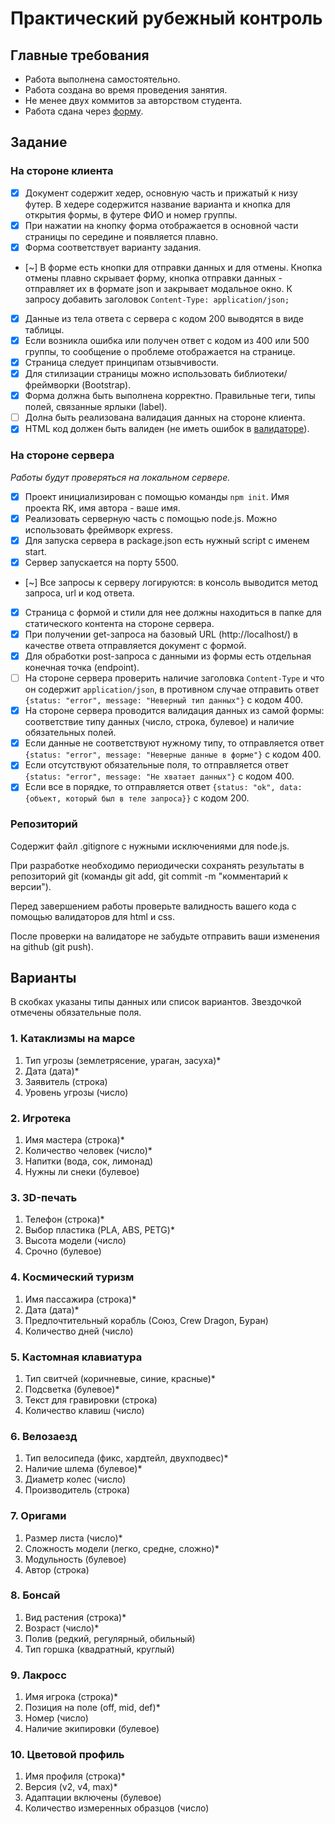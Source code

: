 # Практический рубежный контроль

## Главные требования

- Работа выполнена самостоятельно.
- Работа создана во время проведения занятия.
- Не менее двух коммитов за авторством студента.
- Работа сдана через [форму](https://forms.gle/FiyjwExQNrmaF1BZ6).

## Задание

### На стороне клиента

- [X] Документ содержит хедер, основную часть и прижатый к низу футер. В хедере содержится название варианта и кнопка для открытия формы, в футере ФИО и номер группы.
- [X] При нажатии на кнопку форма отображается в основной части страницы по середине и появляется плавно.
- [X] Форма соответствует варианту задания.
- [~] В форме есть кнопки для отправки данных и для отмены. Кнопка отмены плавно скрывает форму, кнопка отправки данных - отправляет их в формате json и закрывает модальное окно. К запросу добавить заголовок `Content-Type: application/json;`
- [X] Данные из тела ответа с сервера с кодом 200 выводятся в виде таблицы.
- [X] Если возникла ошибка или получен ответ с кодом из 400 или 500 группы, то сообщение о проблеме отображается на странице.
- [X] Страница следует принципам отзывчивости.
- [X] Для стилизации страницы можно использовать библиотеки/фреймворки (Bootstrap).
- [X] Форма должна быть выполнена корректно. Правильные теги, типы полей, связанные ярлыки (label).
- [ ] Долна быть реализована валидация данных на стороне клиента.
- [X] HTML код должен быть валиден (не иметь ошибок в [валидаторе](https://validator.w3.org/)).

### На стороне сервера

*Работы будут проверяться на локальном сервере.*

- [X] Проект инициализирован с помощью команды `npm init`. Имя проекта RK, имя автора - ваше имя.
- [X] Реализовать серверную часть с помощью node.js. Можно использовать фреймворк express.
- [X] Для запуска сервера в package.json есть нужный script с именем start.
- [X] Сервер запускается на порту 5500.
- [~] Все запросы к серверу логируются: в консоль выводится метод запроса, url и код ответа.
- [X] Страница с формой и стили для нее должны находиться в папке для статического контента на стороне сервера.
- [X] При получении get-запроса на базовый URL (http://localhost/) в качестве ответа отправляется документ с формой.
- [X] Для обработки post-запроса с данными из формы есть отдельная конечная точка (endpoint).
- [ ] На стороне сервера проверить наличие заголовка `Content-Type` и что он содержит `application/json`, в противном случае отправить ответ `{status: "error", message: "Неверный тип данных"}` с кодом 400.
- [X] На стороне сервера проводится валидация данных из самой формы: соответствие типу данных (число, строка, булевое) и наличие обязательных полей.
- [X] Если данные не соответствуют нужному типу, то отправляется ответ `{status: "error", message: "Неверные данные в форме"}` с кодом 400.
- [X] Если отсутствуют обязательные поля, то отправляется ответ `{status: "error", message: "Не хватает данных"}` с кодом 400.
- [X] Если все в порядке, то отправляется ответ `{status: "ok", data: {объект, который был в теле запроса}}` с кодом 200.

### Репозиторий

Содержит файл .gitignore с нужными исключениями для node.js.

При разработке необходимо периодически сохранять результаты в репозиторий git (команды git add, git commit -m "комментарий к версии").

Перед завершением работы проверьте валидность вашего кода с помощью валидаторов для html и css.

После проверки на валидаторе не забудьте отправить ваши изменения на github (git push).

## Варианты

В скобках указаны типы данных или список вариантов. Звездочкой отмечены обязательные поля.

### 1. Катаклизмы на марсе

1. Тип угрозы (землетрясение, ураган, засуха)*
2. Дата (дата)*
3. Заявитель (строка)
4. Уровень угрозы (число)

### 2. Игротека

1. Имя мастера (строка)*
2. Количество человек (число)*
3. Напитки (вода, сок, лимонад)
4. Нужны ли снеки (булевое)

### 3. 3D-печать

1. Телефон (строка)*
2. Выбор пластика (PLA, ABS, PETG)*
3. Высота модели (число)
4. Срочно (булевое)

### 4. Космический туризм

1. Имя пассажира (строка)*
2. Дата (дата)*
3. Предпочтительный корабль (Союз, Crew Dragon, Буран)
4. Количество дней (число)

### 5. Кастомная клавиатура

1. Тип свитчей (коричневые, синие, красные)*
2. Подсветка (булевое)*
3. Текст для гравировки (строка)
4. Количество клавиш (число)

### 6. Велозаезд

1. Тип велосипеда (фикс, хардтейл, двухподвес)*
2. Наличие шлема (булевое)*
3. Диаметр колес (число)
4. Производитель (строка)

### 7. Оригами

1. Размер листа (число)*
2. Сложность модели (легко, средне, сложно)*
3. Модульность (булевое)
4. Автор (строка)

### 8. Бонсай

1. Вид растения (строка)*
2. Возраст (число)*
3. Полив (редкий, регулярный, обильный)
4. Тип горшка (квадратный, круглый)

### 9. Лакросс

1. Имя игрока (строка)*
2. Позиция на поле (off, mid, def)*
3. Номер (число)
4. Наличие экипировки (булевое)

### 10. Цветовой профиль

1. Имя профиля (строка)*
2. Версия (v2, v4, max)*
3. Адаптации включены (булевое)
4. Количество измеренных образцов (число)
